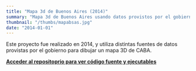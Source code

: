 ```yaml
---
title: "Mapa 3d de Buenos Aires (2014)"
summary: "Mapa 3d de Buenos Aires usando datos provistos por el gobierno. Usa OpenGL para aceleración 3D y SDL para el manejo de ventanas y eventos."
thumbnail: "/thumbs/mapabsas.jpg"
date: "2014-01-01"
---
```


Este proyecto fue realizado en 2014, y utiliza distintas fuentes de datos provistas por el gobierno para dibujar un mapa 3D de CABA.

**[Acceder al repositoprio para ver código fuente y ejecutables](https://github.com/gzalo/MapaBSAS)**
